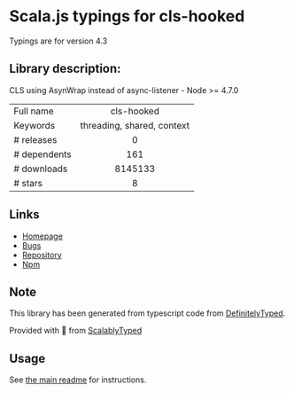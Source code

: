 
# Scala.js typings for cls-hooked

Typings are for version 4.3

## Library description:
CLS using AsynWrap instead of async-listener - Node >= 4.7.0

|                    |                 |
| ------------------ | :-------------: |
| Full name          | cls-hooked |
| Keywords           | threading, shared, context |
| # releases         | 0 |
| # dependents       | 161 |
| # downloads        | 8145133 |
| # stars            | 8 |

## Links
- [Homepage](https://github.com/jeff-lewis/cls-hooked#readme)
- [Bugs](https://github.com/jeff-lewis/cls-hooked/issues)
- [Repository](https://github.com/jeff-lewis/cls-hooked)
- [Npm](https://www.npmjs.com/package/cls-hooked)
    


## Note
This library has been generated from typescript code from [DefinitelyTyped](https://definitelytyped.org).

Provided with :purple_heart: from [ScalablyTyped](https://github.com/oyvindberg/ScalablyTyped)

## Usage
See [the main readme](../../readme.md) for instructions.


